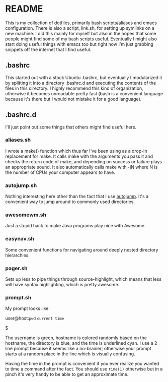 # README

This is my collection of dotfiles, primarily bash scripts/aliases and emacs
configuration. There is also a script, link.sh, for setting up symlinks on a new
machine. I did this mainly for myself but also in the hopes that some people
might find some of my bash scripts useful. Eventually I might also start doing
useful things with emacs too but right now I'm just grabbing snippets off the
internet that I find useful.

## .bashrc

This started out with a stock Ubuntu .bashrc, but eventually I modularized it by
splitting it into a directory .bashrc.d and executing the contents of the files
in this directory. I highly recommend this kind of organization, otherwise it
becomes unreadable pretty fast (bash is a convenient language because it's there
but I would not mistake it for a good language).

## .bashrc.d

I'll just point out some things that others might find useful here.

### aliases.sh

I wrote a make() function which thus far I've been using as a drop-in
replacement for make. It calls make with the arguments you pass it and checks
the return code of make, and depending on success or failure plays an
appropriate sound. It also automatically calls make with -jN where N is the
number of CPUs your computer appears to have.

### autojump.sh

Nothing interesting here other than the fact that I use [autojump](https://github.com/joelthelion/autojump). It's a convenient
way to jump around to commonly used directories.

### awesomewm.sh

Just a stupid hack to make Java programs play nice with Awesome.

### easynav.sh

Some convenient functions for navigating around deeply nested directory
hierarchies.

### pager.sh

Sets up less to pipe things through source-highlight, which means that less
will have syntax highlighting, which is pretty awesome.

### prompt.sh

My prompt looks like

user@host:`pwd` `current time`

$

The username is green, hostname is colored randomly based on the hostname, the
directory is blue, and the time is underlined cyan. I use a 2 line prompt
because it seems like a no-brainer; otherwise your prompt starts at a random
place in the line which is visually confusing.

Having the time in the prompt is convenient if you ever realize you wanted to
time a command after the fact. You should use `time(1)` otherwise but in a pinch
it's very handy to be able to get an approximate time.
